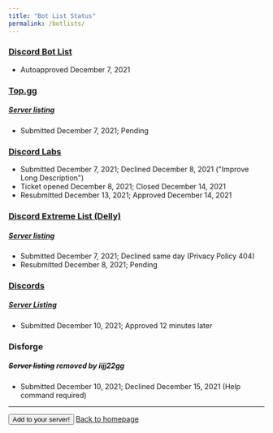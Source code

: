 ```yaml
---
title: "Bot List Status"
permalink: /botlists/
---
```


### [Discord Bot List](https://discordbotlist.com/bots/internet-time)
- Autoapproved December 7, 2021



### [Top.gg](https://top.gg/bot/917521502985945139)
##### [Server listing](https://top.gg/servers/917857859453218836)
- Submitted December 7, 2021; Pending



### [Discord Labs](https://bots.discordlabs.org/bot/917521502985945139)
- Submitted December 7, 2021; Declined December 8, 2021 ("Improve Long Description")
- Ticket opened December 8, 2021; Closed December 14, 2021
- Resubmitted December 13, 2021; Approved December 14, 2021



### [Discord Extreme List (Delly)](https://discordextremelist.xyz/en-US/bots/917521502985945139)
##### [Server listing](https://discordextremelist.xyz/en-US/servers/917857859453218836)
- Submitted December 7, 2021; Declined same day (Privacy Policy 404)
- Resubmitted December 8, 2021; Pending



### [Discords](https://discords.com/bots/bot/917521502985945139)
##### [Server Listing](https://discords.com/servers/917857859453218836)
- Submitted December 10, 2021; Approved 12 minutes later



### Disforge
##### ~~Server listing~~ removed by iijj22gg
- Submitted December 10, 2021; Declined December 15, 2021 (Help command required)



<hr>

<button onclick="window.location.href='https://discord.com/api/oauth2/authorize?client_id=917521502985945139&scope=bot'; method='get'; target='_blank'; rel='noopener noreferrer'">Add to your server!</button> [Back to homepage](https://iijj22gg.github.io/Internet-Time-Display/)
